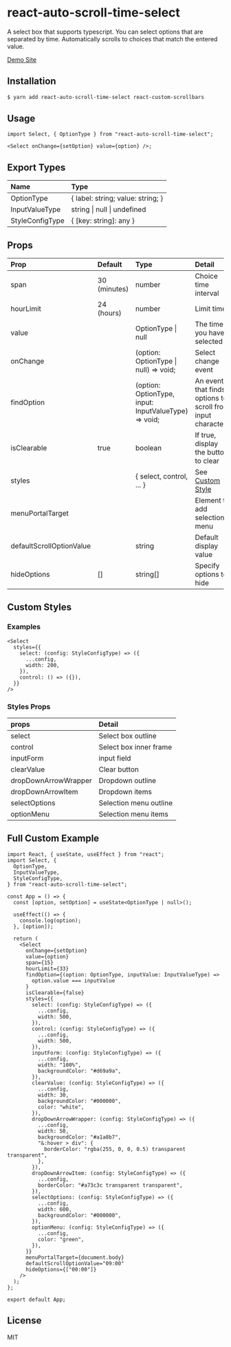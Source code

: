 # react-auto-scroll-time-select

A select box that supports typescript.
You can select options that are separated by time.
Automatically scrolls to choices that match the entered value.

[Demo Site](https://etiopiamokamame.github.io/demo-react-auto-scroll-time-select/)

## Installation

```sh
$ yarn add react-auto-scroll-time-select react-custom-scrollbars
```

## Usage

```tsx
import Select, { OptionType } from "react-auto-scroll-time-select";

<Select onChange={setOption} value={option} />;
```

## Export Types

| Name            | Type                                |
| :-------------- | :---------------------------------- |
| OptionType      | { label: string; value: string; }   |
| InputValueType  | string &#124; null &#124; undefined |
| StyleConfigType | { [key: string]: any }              |

## Props

| Prop                     | Default      | Type                                                 | Detail                                                      |
| :----------------------- | :----------- | :--------------------------------------------------- | :---------------------------------------------------------- |
| span                     | 30 (minutes) | number                                               | Choice time interval                                        |
| hourLimit                | 24 (hours)   | number                                               | Limit time                                                  |
| value                    |              | OptionType &#124; null                               | The time you have selected                                  |
| onChange                 |              | (option: OptionType &#124; null) => void;            | Select change event                                         |
| findOption               |              | (option: OptionType, input: InputValueType) => void; | An event that finds options to scroll from input characters |
| isClearable              | true         | boolean                                              | If true, display the button to clear                        |
| styles                   |              | { select, control, ... }                             | See [Custom Style](#custom-styles)                          |
| menuPortalTarget         |              |                                                      | Element to add selection menu                               |
| defaultScrollOptionValue |              | string                                               | Default display value                                       |
| hideOptions              | []           | string[]                                             | Specify options to hide                                     |

## Custom Styles

### Examples

```tsx
<Select
  styles={{
    select: (config: StyleConfigType) => ({
      ...config,
      width: 200,
    }),
    control: () => ({}),
  }}
/>
```

### Styles Props

| props                | Detail                 |
| :------------------- | :--------------------- |
| select               | Select box outline     |
| control              | Select box inner frame |
| inputForm            | input field            |
| clearValue           | Clear button           |
| dropDownArrowWrapper | Dropdown outline       |
| dropDownArrowItem    | Dropdown items         |
| selectOptions        | Selection menu outline |
| optionMenu           | Selection menu items   |

## Full Custom Example

```tsx
import React, { useState, useEffect } from "react";
import Select, {
  OptionType,
  InputValueType,
  StyleConfigType,
} from "react-auto-scroll-time-select";

const App = () => {
  const [option, setOption] = useState<OptionType | null>();

  useEffect(() => {
    console.log(option);
  }, [option]);

  return (
    <Select
      onChange={setOption}
      value={option}
      span={15}
      hourLimit={33}
      findOption={(option: OptionType, inputValue: InputValueType) =>
        option.value === inputValue
      }
      isClearable={false}
      styles={{
        select: (config: StyleConfigType) => ({
          ...config,
          width: 500,
        }),
        control: (config: StyleConfigType) => ({
          ...config,
          width: 500,
        }),
        inputForm: (config: StyleConfigType) => ({
          ...config,
          width: "100%",
          backgroundColor: "#d69a9a",
        }),
        clearValue: (config: StyleConfigType) => ({
          ...config,
          width: 30,
          backgroundColor: "#000000",
          color: "white",
        }),
        dropDownArrowWrapper: (config: StyleConfigType) => ({
          ...config,
          width: 50,
          backgroundColor: "#a1a8b7",
          "&:hover > div": {
            borderColor: "rgba(255, 0, 0, 0.5) transparent transparent",
          },
        }),
        dropDownArrowItem: (config: StyleConfigType) => ({
          ...config,
          borderColor: "#a73c3c transparent transparent",
        }),
        selectOptions: (config: StyleConfigType) => ({
          ...config,
          width: 600,
          backgroundColor: "#000000",
        }),
        optionMenu: (config: StyleConfigType) => ({
          ...config,
          color: "green",
        }),
      }}
      menuPortalTarget={document.body}
      defaultScrollOptionValue="09:00"
      hideOptions={["00:00"]}
    />
  );
};

export default App;
```

## License

MIT
